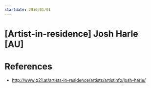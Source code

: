 ```yaml
---
startdate: 2016/01/01
---
```

# [Artist-in-residence] Josh Harle [AU]

# References
* http://www.q21.at/artists-in-residence/artists/artistinfo/josh-harle/
